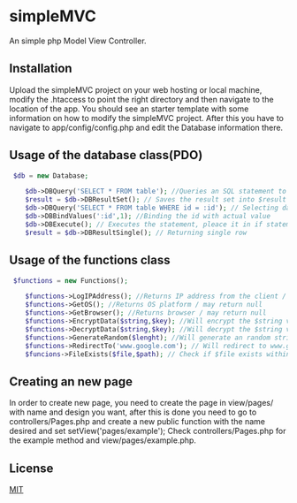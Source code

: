 # simpleMVC
An simple php Model View Controller.

## Installation

Upload the simpleMVC project on your web hosting or local machine, modify the .htaccess to point the right directory and then navigate to the location of the app. You should see an starter template with some information on how to modify the simpleMVC project. 
After this you have to navigate to app/config/config.php and edit the Database information there.

## Usage of the database class(PDO)
```php
 $db = new Database;

    $db->DBQuery('SELECT * FROM table'); //Queries an SQL statement to the database
    $result = $db->DBResultSet(); // Saves the result set into $result variable
    $db->DBQuery('SELECT * FROM table WHERE id = :id'); // Selecting data with prepared statement
    $db->DBBindValues(':id',1); //Binding the id with actual value
    $db->DBExecute(); // Executes the statement, pleace it in if statement to check for true or false.
    $result = $db->DBResultSingle(); // Returning single row
```

## Usage of the functions class
```php
 $functions = new Functions();

    $functions->LogIPAddress(); //Returns IP address from the client / may return null
    $functions->GetOS(); //Returns OS platform / may return null
    $functions->GetBrowser(); //Returns browser / may return null
    $functions->EncryptData($string,$key); //Will encrypt the $string variable with the $key variable / WARNING: This is not 100% safe encryption, do not use for sensitive data.
    $functions->DecryptData($string,$key); //Will decrypt the $string variable with $key variable/ WARNING: If the $key variable is not the right one used to encrypt - will throw error.
    $functions->GenerateRandom($lenght); //Will generate an random string(letters and numbers) with the lenght specified. Modify $characters if you want only letters or numbers.
    $functions->RedirectTo('www.google.com'); // Will redirect to www.google.com
    $funcions->FileExists($file,$path); // Check if $file exists within $path
```

## Creating an new page

In order to create new page, you need to create the page in view/pages/ with name and design you want, after this is done you need to go to controllers/Pages.php and create a new public function with the name desired and set setView('pages/example');
Check controllers/Pages.php for the example method and view/pages/example.php. 

## License
[MIT](https://choosealicense.com/licenses/mit/)
